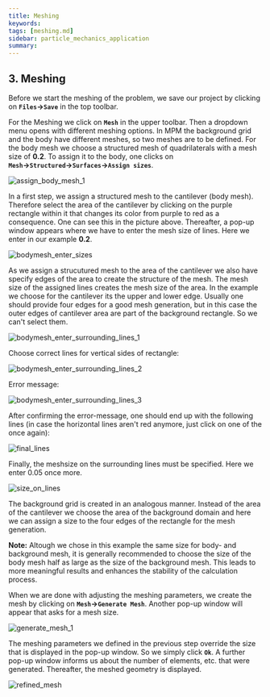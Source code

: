 ```yaml
---
title: Meshing
keywords: 
tags: [meshing.md]
sidebar: particle_mechanics_application
summary: 
---
```


## 3. Meshing
Before we start the meshing of the problem, we save our project by clicking on **`Files`&rightarrow;`Save`** in the top toolbar. 
 
For the Meshing we click on **`Mesh`** in the upper toolbar. Then a dropdown menu opens with different meshing options. In MPM the background grid and the body have different meshes, so two meshes are to be defined. For the body mesh we choose a structured mesh of quadrilaterals with a mesh size of **0.2**. To assign it to the body, one clicks on **`Mesh`&rightarrow;`Structured`&rightarrow;`Surfaces`&rightarrow;`Assign sizes`**.

![assign_body_mesh_1](https://user-images.githubusercontent.com/51473791/168785222-28198d44-991a-4d50-9c42-892504e7b806.png)


In a first step, we assign a structured mesh to the cantilever (body mesh). Therefore select the area of the cantilever by clicking on the purple rectangle within it that changes its color from purple to red as a consequence. One can see this in the picture above. Thereafter, a pop-up window appears where we have to enter the mesh size of lines. Here we enter in our example **0.2**. 

![bodymesh_enter_sizes](https://user-images.githubusercontent.com/51473791/190999754-934c1ee9-e118-4ddc-b9b7-828a5fe6ae1a.jpg)

As we assign a strucutured mesh to the area of the cantilever we also have specify edges of the area to create the structure of the mesh. The mesh size of the assigned lines creates the mesh size of the area. In the example we choose for the cantilever its the upper and lower edge. Usually one should provide four edges for a good mesh generation, but in this case the outer edges of cantilever area are part of the background rectangle. So we can't select them.

![bodymesh_enter_surrounding_lines_1](https://user-images.githubusercontent.com/51473791/191000193-4f8d1395-8570-4e1f-8e28-db843173b354.jpg)

Choose correct lines for vertical sides of rectangle: 

![bodymesh_enter_surrounding_lines_2](https://user-images.githubusercontent.com/51473791/191000262-fe2cf0a1-5b6e-4d56-a8cb-376a54a54359.jpg)

Error message:

![bodymesh_enter_surrounding_lines_3](https://user-images.githubusercontent.com/51473791/191000297-1a883ceb-d3c1-4782-a969-edf62fad323c.jpg)

After confirming the error-message, one should end up with the following lines (in case the horizontal lines aren't red anymore, just click on one of the once again):

![final_lines](https://user-images.githubusercontent.com/51473791/191000366-28d219af-b8ae-470c-8dde-bc3379175dba.jpg)

Finally, the meshsize on the surrounding lines must be specified. Here we enter 0.05 once more.

![size_on_lines](https://user-images.githubusercontent.com/51473791/191000597-291537e2-2b47-46c7-b10e-9c0450828c9d.jpg)

The background grid is created in an analogous manner. Instead of the area of the cantilever we choose the area of the background domain and here we can assign a size to the four edges of the rectangle for the mesh generation.

**Note:** Altough we chose in this example the same size for body- and background mesh, it is generally recommended to choose the size of the body mesh half as large as the size of the background mesh. This leads to more meaningful results and enhances the stability of the calculation process. 

When we are done with adjusting the meshing parameters, we create the mesh by clicking on **`Mesh`&rightarrow;`Generate Mesh`**. Another pop-up window will appear that asks for a mesh size. 

![generate_mesh_1](https://user-images.githubusercontent.com/51473791/168788863-66d50217-3464-4a06-9467-4221f8817bfb.png)

The meshing parameters we defined in the previous step override the size that is displayed in the pop-up window. So we simply click **`Ok`**. A further pop-up window informs us about the number of elements, etc. that were generated. Thereafter, the meshed geometry is displayed.

![refined_mesh](https://user-images.githubusercontent.com/51473791/191000975-fb7b4628-4276-4f12-8e06-6d0c055f22f0.jpg)

